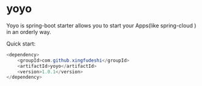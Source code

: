 # yoyo
Yoyo is spring-boot starter allows you to start your Apps(like spring-cloud ) in an orderly way.


Quick start:

```java
<dependency>
    <groupId>com.github.xingfudeshi</groupId>
    <artifactId>yoyo</artifactId>
    <version>1.0.1</version>
</dependency>
```
